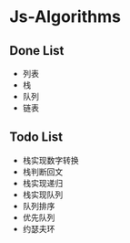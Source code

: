 # Js-Algorithms

## Done List
+ 列表
+ 栈
+ 队列
+ 链表
## Todo List
+ 栈实现数字转换
+ 栈判断回文
+ 栈实现递归
+ 栈实现队列
+ 队列排序
+ 优先队列
+ 约瑟夫环
